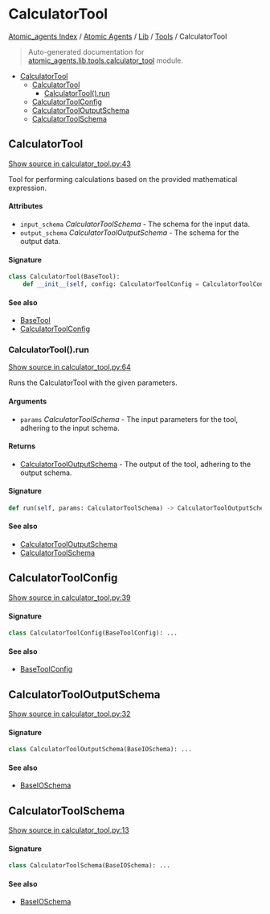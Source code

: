 # CalculatorTool

[Atomic_agents Index](../../../README.md#atomic_agents-index) / [Atomic Agents](../../index.md#atomic-agents) / [Lib](../index.md#lib) / [Tools](./index.md#tools) / CalculatorTool

> Auto-generated documentation for [atomic_agents.lib.tools.calculator_tool](../../../../../atomic_agents/lib/tools/calculator_tool.py) module.

- [CalculatorTool](#calculatortool)
  - [CalculatorTool](#calculatortool-1)
    - [CalculatorTool().run](#calculatortool()run)
  - [CalculatorToolConfig](#calculatortoolconfig)
  - [CalculatorToolOutputSchema](#calculatortooloutputschema)
  - [CalculatorToolSchema](#calculatortoolschema)

## CalculatorTool

[Show source in calculator_tool.py:43](../../../../../atomic_agents/lib/tools/calculator_tool.py#L43)

Tool for performing calculations based on the provided mathematical expression.

#### Attributes

- `input_schema` *CalculatorToolSchema* - The schema for the input data.
- `output_schema` *CalculatorToolOutputSchema* - The schema for the output data.

#### Signature

```python
class CalculatorTool(BaseTool):
    def __init__(self, config: CalculatorToolConfig = CalculatorToolConfig()): ...
```

#### See also

- [BaseTool](./base.md#basetool)
- [CalculatorToolConfig](#calculatortoolconfig)

### CalculatorTool().run

[Show source in calculator_tool.py:64](../../../../../atomic_agents/lib/tools/calculator_tool.py#L64)

Runs the CalculatorTool with the given parameters.

#### Arguments

- `params` *CalculatorToolSchema* - The input parameters for the tool, adhering to the input schema.

#### Returns

- [CalculatorToolOutputSchema](#calculatortooloutputschema) - The output of the tool, adhering to the output schema.

#### Signature

```python
def run(self, params: CalculatorToolSchema) -> CalculatorToolOutputSchema: ...
```

#### See also

- [CalculatorToolOutputSchema](#calculatortooloutputschema)
- [CalculatorToolSchema](#calculatortoolschema)



## CalculatorToolConfig

[Show source in calculator_tool.py:39](../../../../../atomic_agents/lib/tools/calculator_tool.py#L39)

#### Signature

```python
class CalculatorToolConfig(BaseToolConfig): ...
```

#### See also

- [BaseToolConfig](./base.md#basetoolconfig)



## CalculatorToolOutputSchema

[Show source in calculator_tool.py:32](../../../../../atomic_agents/lib/tools/calculator_tool.py#L32)

#### Signature

```python
class CalculatorToolOutputSchema(BaseIOSchema): ...
```

#### See also

- [BaseIOSchema](../../agents/base_agent.md#baseagentio)



## CalculatorToolSchema

[Show source in calculator_tool.py:13](../../../../../atomic_agents/lib/tools/calculator_tool.py#L13)

#### Signature

```python
class CalculatorToolSchema(BaseIOSchema): ...
```

#### See also

- [BaseIOSchema](../../agents/base_agent.md#baseagentio)
